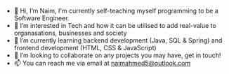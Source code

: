- 👋 Hi, I’m Naim, I'm currently self-teaching myself programming to be a Software Engineer.
- 👀 I’m interested in Tech and how it can be utilised to add real-value to organasations, businesses and society
- 🌱 I’m currently learning backend development (Java, SQL & Spring) and frontend development (HTML, CSS & JavaScript)
- 💞️ I’m looking to collaborate on any projects you may have, get in touch!
- 📫 You can reach me via email at naimahmed5@outlook.com

<!---
N41M/N41M is a ✨ special ✨ repository because its `README.md` (this file) appears on your GitHub profile.
You can click the Preview link to take a look at your changes.
--->

